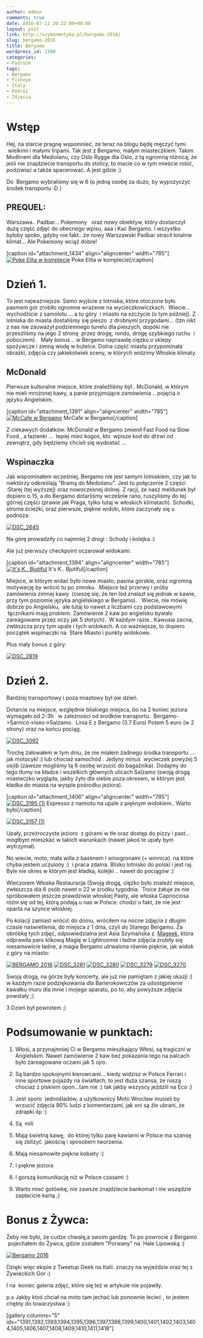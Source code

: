 ```yaml
---
author: admin
comments: true
date: 2016-07-11 20:22:00+00:00
layout: post
link: http://szymonmotyka.pl/bergamo-2016/
slug: bergamo-2016
title: Bergamo
wordpress_id: 1390
categories:
- Podróże
tags:
- Bergamo
- Fisheye
- Italy
- Podróż
- Zdjęcia
---
```


# Wstęp


Hej, na starcie pragnę wspomnieć, ze teraz na blogu będę męczyć tymi  wielkimi i małymi tripami. Tak jest z Bergamo, małym miasteczkiem. Takim Modlinem dla Mediolanu, czy Oslo Rygge dla Oslo, z tą ogromną różnicą, że jeśli nie znajdziecie transportu do stolicy, to macie co w tym mieście robić, podziwiać a także spacerować. A jest gdzie :)

Do  Bergamo wybraliśmy się w 6 (o jedną osobę za dużo, by wypożyczyć środek transportu :D )


## PREQUEL:


Warszawa.. Padbar... Pokemony   oraz nowy obiektyw, który dostarczył dużą część zdjęć do obecnego wpisu, aaa i Kac Bergamo. I wszystko byłoby spoko, gdyby nie fakt.. że nowy Warszawski Padbar stracił totalnie klimat... Ale Pokemony wciąż dobre!

[caption id="attachment_1434" align="aligncenter" width="785"][![Poke Elita w komplecie ](http://szymonmotyka.pl/wp-content/uploads/2016/07/13555503_1207992899224922_1304486253_o-785x520.jpg)](http://szymonmotyka.pl/wp-content/uploads/2016/07/13555503_1207992899224922_1304486253_o.jpg) Poke Elita w komplecie[/caption]


# Dzień 1.


To jest najważniejsze. Samo wyjście z lotniska, które otoczone było pasmem gór zrobiło ogromne wrażenie na wycieczkowiczkach.  Wiecie... wychodzicie z samolotu ... a tu góry  i miasto na szczycie (o tym później). Z lotniska do miasta dostaliśmy się pieszo  z drobnymi przygodami... (tzn nikt z nas nie zauważył podziemnego tunelu dla pieszych, dopóki nie przeszliśmy na jego 2 stronę  przez drogę, rondo, drogę szybkiego ruchu  i poboczem).   Mały bonus .. w Bergamo naprawdę ciężko o sklepy spożywcze i zimną wodę w butelce. Dolna część miasta przypominała obrazki, zdjęcia czy jakiekolwiek sceny, w których widzimy Włoskie klimaty.


## McDonald


Pierwsze kulturalne miejsce, które znaleźliśmy był.. McDonald, w którym   nie mieli mrożonej kawy, a panie przyjmujące zamówienia .. pojęcia o języku Angielskim.

[caption id="attachment_1391" align="aligncenter" width="785"][![McCafe w Bergamo](http://szymonmotyka.pl/wp-content/uploads/2016/07/DSC_2598-785x520.png)](http://szymonmotyka.pl/wp-content/uploads/2016/07/DSC_2598.png) McCafe w Bergamo[/caption]

Z ciekawych dodatków: McDonald w Bergamo zmienił Fast Food na Slow Food , a łazienki ...  lepiej mieć kogoś, kto  wpisze kod do drzwi od zewnątrz, gdy będziemy chcieli się wydostać ...


## Wspinaczka


Jak wspominałem wcześniej, Bergamo nie jest samym lotniskiem, czy jak to niektórzy odkreślają "Bramą do Mediolanu". Jest to połączenie 2 części :Starej (tej wyższej) oraz nowoczesnej dolnej. Z racji, że nasz meldunek był dopiero o 15, a do Bergamo dotarliśmy wcześnie rano, ruszyliśmy do tej górnej części (prawie jak Praga, tylko tutaj w włoskich klimatach). Schodki, strome ścieżki, oraz pierwsze, piękne widoki, które zaczynały się u podnóża:

[![DSC_2645](http://szymonmotyka.pl/wp-content/uploads/2016/07/DSC_2645-785x520.png)](http://szymonmotyka.pl/wp-content/uploads/2016/07/DSC_2645.png)

Na górę prowadziły co najmniej 2 drogi : Schody i kolejka :)

Ale już pierwszy checkpoint oczarował widokami:

[caption id="attachment_1394" align="aligncenter" width="785"][![It's K.. Bjutiful](http://szymonmotyka.pl/wp-content/uploads/2016/07/DSC_2685-785x520.png)](http://szymonmotyka.pl/wp-content/uploads/2016/07/DSC_2685.png) It's K.. Bjutiful[/caption]

Miejsce, w którym widać było nowe miasto, pasma górskie, oraz ogromną motywację by wrócić tu po zmroku.  Miejsce też przerwy i próby zamówienia zimnej kawy  (cieszę się, że ten lód znalazł się jednak w kawie, przy tym poziomie języka angielskiego w Bergamo).   Wiecie, nie mówię dobrze po Angielsku,  ale tutaj to nawet z liczbami czy podstawowymi  łącznikami mają problem. Zamówienie 2 kaw po angielsku bywało zareagowane przez oczy jak 5 złotych).  W każdym razie.. Kawusia zacna, zwłaszcza przy tym upale i tych widokach. A co ważniejsze, to dopiero początek wspinaczki na  Stare Miasto i punkty widokowe.

Plus mały bonus z góry:

[![DSC_2819](http://szymonmotyka.pl/wp-content/uploads/2016/07/DSC_2819-785x549.png)](http://szymonmotyka.pl/wp-content/uploads/2016/07/DSC_2819.png)




# Dzień 2.


Bardziej transportowy i poza miastowy był ów dzień.

Dotarcie na miejsce, względnie bliskiego miejsca, bo na 2 koniec jeziora wymagało od 2-3h   w zależności od środków transportu.  Bergamo->Sarnico->Iseo->Salzamo.  Linia E z Bergamo (3.7 Euro) Potem 5 euro (w 2 strony) oraz na końcu pociąg.

[![DSC_3092](http://szymonmotyka.pl/wp-content/uploads/2016/07/DSC_3092-785x520.jpg)](http://szymonmotyka.pl/wp-content/uploads/2016/07/DSC_3092.jpg)

Trochę żałowałem w tym dniu, że nie miałem żadnego środka transportu ... jak motocykl :) lub chociaż samochód . Jedyny minus  wycieczek powyżej 5 osób (zawsze mogliśmy tą 6 osobę wrzucić do bagażnika). Dodajmy do tego tłumy na kładce i wszelkich głównych ulicach Salzamo (swoją drogą miasteczko wygląda, jakby żyło dla siebie poza okresem, w którym jest kładka do miasta na wyspie pośrodku jeziora).

[caption id="attachment_1406" align="aligncenter" width="785"][![DSC_3195 (1)](http://szymonmotyka.pl/wp-content/uploads/2016/07/DSC_3195-1-785x520.png)](http://szymonmotyka.pl/wp-content/uploads/2016/07/DSC_3195-1.png) Espresso z namiotu na upale z pięknym widokiem.. Warto było[/caption]

[![DSC_3157 (1)](http://szymonmotyka.pl/wp-content/uploads/2016/07/DSC_3157-1-785x715.png)](http://szymonmotyka.pl/wp-content/uploads/2016/07/DSC_3157-1.png)

Upały, przeźroczyste jezioro  z górami w tle oraz dostęp do pizzy i past... mógłbym mieszkać w takich warunkach (nawet jakoś te upały bym wytrzymał).

No wiecie, moto, mała willa z basenem i winogronami (+ winnica)  na które chyba jestem uczulony :)  i praca zdalna. Blisko lotnisko do polski i jest raj.
Byle nie okres w którym jest kładka, kolejki .. nawet do pociągów :)

Wieczorem Włoska Restauracja (Swoją drogą, ciężko było znaleźć miejsce, zwłaszcza dla 6 osób nawet o 22 w środku tygodnia.  Troce żałuje ze nie spróbowałem jeszcze prawdziwie włoskiej Pasty, ale włoska Capriociosa różni się od tej, którą podają u nas w Polsce. chodzi o fakt, że nie jest oparta na szynce włoskiej.

Po kolacji zamiast wrócić do domu, wróciłem na nocne zdjęcia z długim czasie naświetlenia, do miejsca z 1 dnia, czyli do Starego Bergamo. Za obróbkę tych zdjęć, odpowiedzialna jest Asia Szymańska z  [Mageek](https://www.facebook.com/mageekart), która odprawiła paro klikową Magię w Lightroomie i ładne zdjęcia zrobiły się niesamowicie ładne, a magia Bergamo utrwalona równie pięknie, jak widok z góry na miasto:


[![BERGAMO 2016](http://szymonmotyka.pl/wp-content/uploads/2016/07/DSC_3282-785x520.jpg)](http://szymonmotyka.pl/wp-content/uploads/2016/07/DSC_3282.jpg) [![DSC_3281](http://szymonmotyka.pl/wp-content/uploads/2016/07/DSC_3281-785x520.jpg)](http://szymonmotyka.pl/wp-content/uploads/2016/07/DSC_3281.jpg) [![DSC_3280](http://szymonmotyka.pl/wp-content/uploads/2016/07/DSC_3280-785x520.jpg)](http://szymonmotyka.pl/wp-content/uploads/2016/07/DSC_3280.jpg) [![DSC_3279](http://szymonmotyka.pl/wp-content/uploads/2016/07/DSC_3279-785x512.jpg)](http://szymonmotyka.pl/wp-content/uploads/2016/07/DSC_3279.jpg) [![DSC_3270](http://szymonmotyka.pl/wp-content/uploads/2016/07/DSC_3270-785x520.jpg)](http://szymonmotyka.pl/wp-content/uploads/2016/07/DSC_3270.jpg)


Swoją drogą, na górze były koncerty, ale już nie pamiętam z jakiej okazji :) w każdym razie podziękowania dla Barierokowiczów za udostępnienie kawałku muru dla mnie i mojego aparatu, po to, aby powyższe zdjęcia powstały ;)

3 Dzień był powrotem :)


# Podsumowanie w punktach:





 	
  1. Włosi, a przynajmniej Ci w Bergamo mieszkający Włosi, są tragiczni w Angielskim. Nawet zamówienie 2 kaw bez pokazania tego na palcach było zareagowane oczami jak 5 ojro.

 	
  2. Są bardzo spokojnymi kierowcami... kiedy widzisz w Polsce Ferrari i inne sportowe pojazdy na światłach, to jest duża szansa, że ruszą chociaż z piskiem opon...tam nie :) tak jakby wszyscy jeździli na Eco :)

 	
  3. Jest sporo  jednośladów, a użytkownicy Moto Wrocław musieli by wrzucić zdjęcia 90% ludzi z komentarzami, jak oni są źle ubrani, że zdrapki itp :)

 	
  4. Są  mili

 	
  5. Mają świetną kawę,  do której tylko parę kawiarni w Polsce ma szansę się zbliżyć  jakością i sposobem tworzenia.

 	
  6. Mają niesamowite piękne kobiety :)

 	
  7. I piękne jeziora

 	
  8. I gorszą komunikację niż w Polsce czasami :)

 	
  9. Warto mieć gotówkę, nie zawsze znajdziecie bankomat i nie wszędzie zapłacicie kartą ;)




# Bonus z Żywca:


Żeby nie było, że cudze chwalę,a swoim gardzę. To po powrocie z Bergamo  pojechałem do Żywca, gdzie zostałem "Porwany" na  Hale Lipowską :)

[![Bergamo 2016](http://szymonmotyka.pl/wp-content/uploads/2016/07/DSC_3331-785x472.jpg)](http://szymonmotyka.pl/wp-content/uploads/2016/07/DSC_3331.jpg)

Dzięki więc ekipie z Tweetup Geek na Italii. znaczy na wyjeździe oraz tej z Żywieckich Gór :)

I na  koniec galeria zdjęć, które się też w artykule nie pojawiły.



p.s Jakby ktoś chciał na moto tam jechać lub ponownie lecieć , to jestem chętny do towarzystwa :)

[gallery columns="5" ids="1391,1392,1393,1394,1395,1396,1397,1398,1399,1400,1401,1402,1403,1404,1405,1406,1407,1408,1409,1410,1411,1418"]
